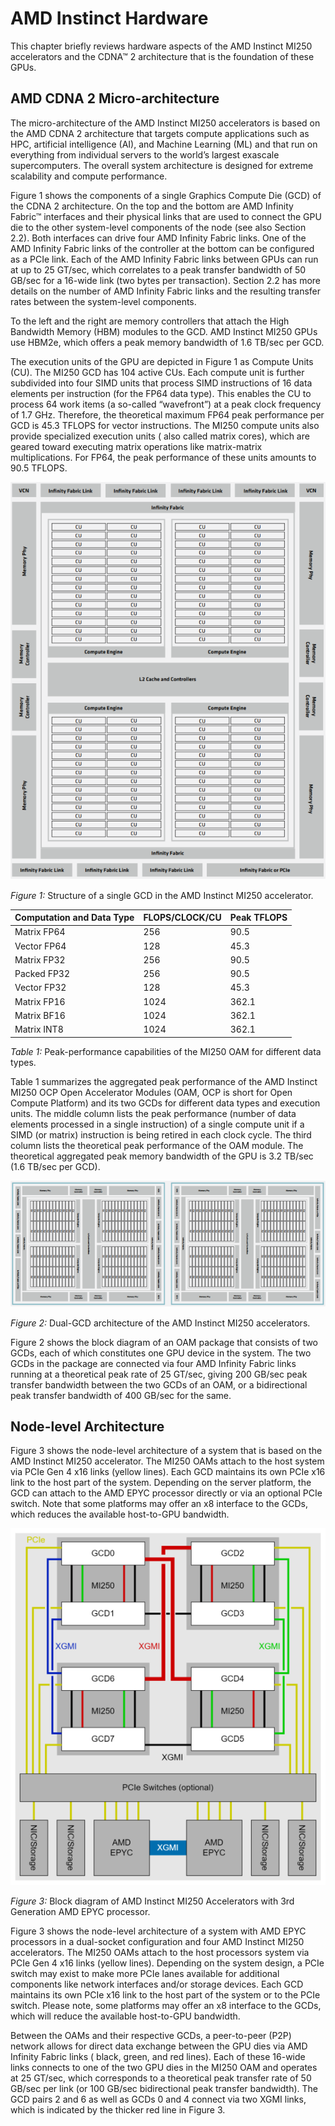 # AMD Instinct Hardware

This chapter briefly reviews hardware aspects of the AMD Instinct MI250
accelerators and the CDNA™ 2 architecture that is the foundation of these GPUs.

## AMD CDNA 2 Micro-architecture

The micro-architecture of the AMD Instinct MI250 accelerators is based on the
AMD CDNA 2 architecture that targets compute applications such as HPC,
artificial intelligence (AI), and Machine Learning (ML) and that run on
everything from individual servers to the world’s largest exascale
supercomputers. The overall system architecture is designed for extreme
scalability and compute performance.

Figure 1 shows the components of a single Graphics Compute Die (GCD) of the CDNA
2 architecture. On the top and the bottom are AMD Infinity Fabric™ interfaces
and their physical links that are used to connect the GPU die to the other
system-level components of the node (see also Section 2.2). Both interfaces can
drive four AMD Infinity Fabric links. One of the AMD Infinity Fabric links of
the controller at the bottom can be configured as a PCIe link. Each of the AMD
Infinity Fabric links between GPUs can run at up to 25 GT/sec, which correlates
to a peak transfer bandwidth of 50 GB/sec for a 16-wide link (two bytes per
transaction). Section 2.2 has more details on the number of AMD Infinity Fabric
links and the resulting transfer rates between the system-level components.

To the left and the right are memory controllers that attach the High Bandwidth
Memory (HBM) modules to the GCD. AMD Instinct MI250 GPUs use HBM2e, which offers
a peak memory bandwidth of 1.6 TB/sec per GCD.

The execution units of the GPU are depicted in Figure 1 as Compute Units (CU).
The MI250 GCD has 104 active CUs. Each compute unit is further subdivided into
four SIMD units that process SIMD instructions of 16 data elements per
instruction (for the FP64 data type). This enables the CU to process 64 work
items (a so-called “wavefront”) at a peak clock frequency of 1.7 GHz. Therefore,
the theoretical maximum FP64 peak performance per GCD is 45.3 TFLOPS for vector
instructions. The MI250 compute units also provide specialized execution units (
also called matrix cores), which are geared toward executing matrix operations
like matrix-matrix multiplications. For FP64, the peak performance of these
units amounts to 90.5 TFLOPS.

![Figure 1](../../data/reference/gpu_arch/image.001.png)

*Figure 1:* Structure of a single GCD in the AMD Instinct MI250 accelerator.

| Computation and Data Type | FLOPS/CLOCK/CU | Peak TFLOPS |
|---------------------------|----------------|-------------|
| Matrix FP64               | 256            | 90.5        |
| Vector FP64               | 128            | 45.3        |
| Matrix FP32               | 256            | 90.5        |
| Packed FP32               | 256            | 90.5        |
| Vector FP32               | 128            | 45.3        |
| Matrix FP16               | 1024           | 362.1       |
| Matrix BF16               | 1024           | 362.1       |
| Matrix INT8               | 1024           | 362.1       |

*Table 1:* Peak-performance capabilities of the MI250 OAM for different data
types.

Table 1 summarizes the aggregated peak performance of the AMD Instinct MI250 OCP
Open Accelerator Modules (OAM, OCP is short for Open Compute Platform) and its
two GCDs for different data types and execution units. The middle column lists
the peak performance (number of data elements processed in a single instruction)
of a single compute unit if a SIMD (or matrix) instruction is being retired in
each clock cycle. The third column lists the theoretical peak performance of the
OAM module. The theoretical aggregated peak memory bandwidth of the GPU is 3.2
TB/sec (1.6 TB/sec per GCD).

![Figure 2](../../data/reference/gpu_arch/image.002.png)

*Figure 2:* Dual-GCD architecture of the AMD Instinct MI250 accelerators.

Figure 2 shows the block diagram of an OAM package that consists of two GCDs,
each of which constitutes one GPU device in the system. The two GCDs in the
package are connected via four AMD Infinity Fabric links running at a
theoretical peak rate of 25 GT/sec, giving 200 GB/sec peak transfer bandwidth
between the two GCDs of an OAM, or a bidirectional peak transfer bandwidth of
400 GB/sec for the same.

## Node-level Architecture

Figure 3 shows the node-level architecture of a system that is based on the AMD
Instinct MI250 accelerator. The MI250 OAMs attach to the host system via PCIe
Gen 4 x16 links (yellow lines). Each GCD maintains its own PCIe x16 link to the
host part of the system. Depending on the server platform, the GCD can attach to
the AMD EPYC processor directly or via an optional PCIe switch. Note that some
platforms may offer an x8 interface to the GCDs, which reduces the available
host-to-GPU bandwidth.

![Figure 3](../../data/reference/gpu_arch/image.003.png)

*Figure 3:* Block diagram of AMD Instinct MI250 Accelerators with 3rd Generation
AMD EPYC processor.

Figure 3 shows the node-level architecture of a system with AMD EPYC processors
in a dual-socket configuration and four AMD Instinct MI250 accelerators. The
MI250 OAMs attach to the host processors system via PCIe Gen 4 x16 links (yellow
lines). Depending on the system design, a PCIe switch may exist to make more
PCIe lanes available for additional components like network interfaces and/or
storage devices. Each GCD maintains its own PCIe x16 link to the host part of
the system or to the PCIe switch. Please note, some platforms may offer an x8
interface to the GCDs, which will reduce the available host-to-GPU bandwidth.

Between the OAMs and their respective GCDs, a peer-to-peer (P2P) network allows
for direct data exchange between the GPU dies via AMD Infinity Fabric links (
black, green, and red lines). Each of these 16-wide links connects to one of the
two GPU dies in the MI250 OAM and operates at 25 GT/sec, which corresponds to a
theoretical peak transfer rate of 50 GB/sec per link (or 100 GB/sec
bidirectional peak transfer bandwidth). The GCD pairs 2 and 6 as well as GCDs 0
and 4 connect via two XGMI links, which is indicated by the thicker red line in
Figure 3.
